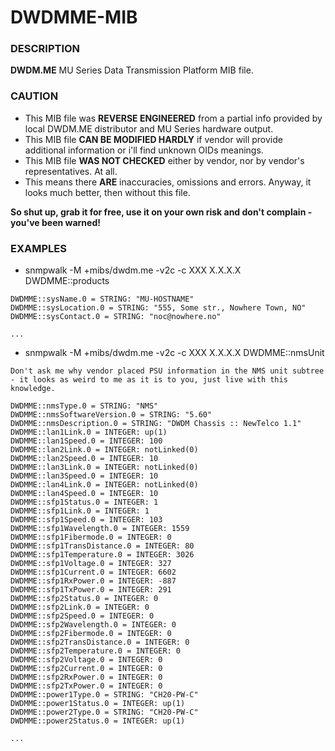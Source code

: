 # DWDMME-MIB
### DESCRIPTION
**DWDM.ME** MU Series Data Transmission Platform MIB file.

### CAUTION
* This MIB file was **REVERSE ENGINEERED** from a partial info provided by local DWDM.ME distributor and MU Series hardware output.
* This MIB file **CAN BE MODIFIED HARDLY** if vendor will provide additional information or i'll find unknown OIDs meanings.
* This MIB file **WAS NOT CHECKED** either by vendor, nor by vendor's representatives. At all.
* This means there **ARE** inaccuracies, omissions and errors. Anyway, it looks much better, then without this file.

**So shut up, grab it for free, use it on your own risk and don't complain - you've been warned!**

### EXAMPLES
* snmpwalk -M +mibs/dwdm.me -v2c -c XXX X.X.X.X DWDMME::products
```
DWDMME::sysName.0 = STRING: "MU-HOSTNAME"
DWDMME::sysLocation.0 = STRING: "555, Some str., Nowhere Town, NO"
DWDMME::sysContact.0 = STRING: "noc@nowhere.no"

...
```
* snmpwalk -M +mibs/dwdm.me -v2c -c XXX X.X.X.X DWDMME::nmsUnit

```Don't ask me why vendor placed PSU information in the NMS unit subtree - it looks as weird to me as it is to you, just live with this knowledge.```
```
DWDMME::nmsType.0 = STRING: "NMS"
DWDMME::nmsSoftwareVersion.0 = STRING: "5.60"
DWDMME::nmsDescription.0 = STRING: "DWDM Chassis :: NewTelco 1.1"
DWDMME::lan1Link.0 = INTEGER: up(1)
DWDMME::lan1Speed.0 = INTEGER: 100
DWDMME::lan2Link.0 = INTEGER: notLinked(0)
DWDMME::lan2Speed.0 = INTEGER: 10
DWDMME::lan3Link.0 = INTEGER: notLinked(0)
DWDMME::lan3Speed.0 = INTEGER: 10
DWDMME::lan4Link.0 = INTEGER: notLinked(0)
DWDMME::lan4Speed.0 = INTEGER: 10
DWDMME::sfp1Status.0 = INTEGER: 1
DWDMME::sfp1Link.0 = INTEGER: 1
DWDMME::sfp1Speed.0 = INTEGER: 103
DWDMME::sfp1Wavelength.0 = INTEGER: 1559
DWDMME::sfp1Fibermode.0 = INTEGER: 0
DWDMME::sfp1TransDistance.0 = INTEGER: 80
DWDMME::sfp1Temperature.0 = INTEGER: 3026
DWDMME::sfp1Voltage.0 = INTEGER: 327
DWDMME::sfp1Current.0 = INTEGER: 6602
DWDMME::sfp1RxPower.0 = INTEGER: -887
DWDMME::sfp1TxPower.0 = INTEGER: 291
DWDMME::sfp2Status.0 = INTEGER: 0
DWDMME::sfp2Link.0 = INTEGER: 0
DWDMME::sfp2Speed.0 = INTEGER: 0
DWDMME::sfp2Wavelength.0 = INTEGER: 0
DWDMME::sfp2Fibermode.0 = INTEGER: 0
DWDMME::sfp2TransDistance.0 = INTEGER: 0
DWDMME::sfp2Temperature.0 = INTEGER: 0
DWDMME::sfp2Voltage.0 = INTEGER: 0
DWDMME::sfp2Current.0 = INTEGER: 0
DWDMME::sfp2RxPower.0 = INTEGER: 0
DWDMME::sfp2TxPower.0 = INTEGER: 0
DWDMME::power1Type.0 = STRING: "CH20-PW-C"
DWDMME::power1Status.0 = INTEGER: up(1)
DWDMME::power2Type.0 = STRING: "CH20-PW-C"
DWDMME::power2Status.0 = INTEGER: up(1)

...
```
